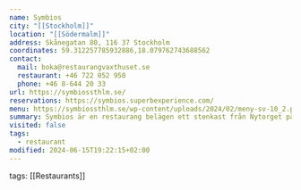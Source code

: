 ```yaml
---
name: Symbios
city: "[[Stockholm]]"
location: "[[Södermalm]]"
address: Skånegatan 80, 116 37 Stockholm
coordinates: 59.312257785932886,18.079762743688562
contact:
  mail: boka@restaurangvaxthuset.se
  restaurant: +46 722 052 950
  phone: +46 8-644 20 33
url: https://symbiossthlm.se/
reservations: https://symbios.superbexperience.com/
menu: https://symbiossthlm.se/wp-content/uploads/2024/02/meny-sv-10_2.pdf
summary: Symbios är en restaurang belägen ett stenkast från Nytorget på Södermalm i Stockholm. I köket lagas modern europeisk mat med noggrant utvalda råvaror, alltid efter säsong.
visited: false
tags:
  - restaurant
modified: 2024-06-15T19:22:15+02:00
---
```


tags: [[Restaurants]]
